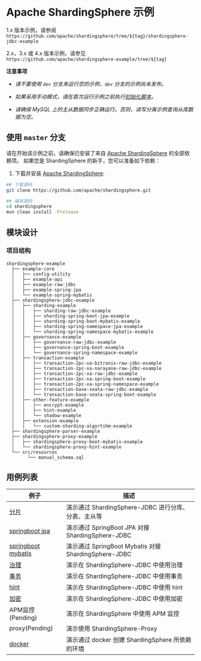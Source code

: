 # Apache ShardingSphere 示例

1.x 版本示例，请参阅 `https://github.com/apache/shardingsphere/tree/${tag}/shardingsphere-jdbc-example`

2.x，3.x 或 4.x 版本示例，请参见 `https://github.com/apache/shardingsphere-example/tree/${tag}`

**注意事项**

- *请不要使用 `dev` 分支来运行您的示例，`dev` 分支的示例尚未发布。*

- *如果采用手动模式，请在首次运行示例之前执行[初始化脚本](https://github.com/apache/shardingsphere/blob/master/examples/src/resources/manual_schema.sql)。*

- *请确保 MySQL 上的主从数据同步正确运行。否则，读写分离示例查询从库数据为空。*

## 使用 `master` 分支

请在开始该示例之前，请确保已安装了来自 [Apache ShardingSphere](https://github.com/apache/shardingsphere) 的全部依赖项。
如果您是 ShardingSphere 的新手，您可以准备如下依赖：

1. 下载并安装 [Apache ShardingSphere](https://github.com/apache/shardingsphere): 

```bash
## 下载源码
git clone https://github.com/apache/shardingsphere.git

## 编译源码
cd shardingsphere
mvn clean install -Prelease
```

## 模块设计

### 项目结构

```
shardingsphere-example
  ├── example-core
  │   ├── config-utility
  │   ├── example-api
  │   ├── example-raw-jdbc
  │   ├── example-spring-jpa
  │   └── example-spring-mybatis
  ├── shardingsphere-jdbc-example
  │   ├── sharding-example
  │   │   ├── sharding-raw-jdbc-example
  │   │   ├── sharding-spring-boot-jpa-example
  │   │   ├── sharding-spring-boot-mybatis-example
  │   │   ├── sharding-spring-namespace-jpa-example
  │   │   └── sharding-spring-namespace-mybatis-example
  │   ├── governance-example
  │   │   ├── governance-raw-jdbc-example
  │   │   ├── governance-spring-boot-example
  │   │   └── governance-spring-namespace-example
  │   ├── transaction-example
  │   │   ├── transaction-2pc-xa-bitronix-raw-jdbc-example
  │   │   ├── transaction-2pc-xa-narayana-raw-jdbc-example
  │   │   ├── transaction-2pc-xa-raw-jdbc-example
  │   │   ├── transaction-2pc-xa-spring-boot-example
  │   │   ├── transaction-2pc-xa-spring-namespace-example
  │   │   ├── transaction-base-seata-raw-jdbc-example
  │   │   └── transaction-base-seata-spring-boot-example
  │   ├── other-feature-example
  │   │   ├── encrypt-example
  │   │   ├── hint-example
  │   │   └── shadow-example
  │   ├── extension-example
  │   │   └── custom-sharding-algortihm-example
  ├── shardingsphere-parser-example
  ├── shardingsphere-proxy-example
  │   ├── shardingsphere-proxy-boot-mybatis-example
  │   └── shardingsphere-proxy-hint-example
  └── src/resources
        └── manual_schema.sql
```

## 用例列表

| 例子 | 描述 |
|--------------------------------------------------------------------------------------------------------|-------------------------------------------------------|
| [分片](shardingsphere-jdbc-example/sharding-example)                                                    | 演示通过 ShardingSphere-JDBC 进行分库、分表、主从等      |
| [springboot jpa](shardingsphere-jdbc-example/sharding-example/sharding-spring-boot-jpa-example)         | 演示通过 SpringBoot JPA 对接 ShardingSphere-JDBC      |
| [springboot mybatis](shardingsphere-jdbc-example/sharding-example/sharding-spring-boot-mybatis-example) | 演示通过 SpringBoot Mybatis 对接 ShardingSphere-JDBC  |
| [治理](shardingsphere-jdbc-example/governance-example)                                                  | 演示在 ShardingSphere-JDBC 中使用治理                  |
| [事务](shardingsphere-jdbc-example/transaction-example)                                                 | 演示在 ShardingSphere-JDBC 中使用事务                  |
| [hint](shardingsphere-jdbc-example/other-feature-example/hint-example)                                  | 演示在 ShardingSphere-JDBC 中使用 hint                |
| [加密](shardingsphere-jdbc-example/other-feature-example/encrypt-example)                               | 演示在 ShardingSphere-JDBC 中使用加密                  |
| APM监控(Pending)                                                                                        | 演示在 ShardingSphere 中使用 APM 监控                  |
| proxy(Pending)                                                                                          | 演示使用 ShardingSphere-Proxy                         |
| [docker](./docker/docker-compose.md)                                                                    | 演示通过 docker 创建 ShardingSphere 所依赖的环境        |
